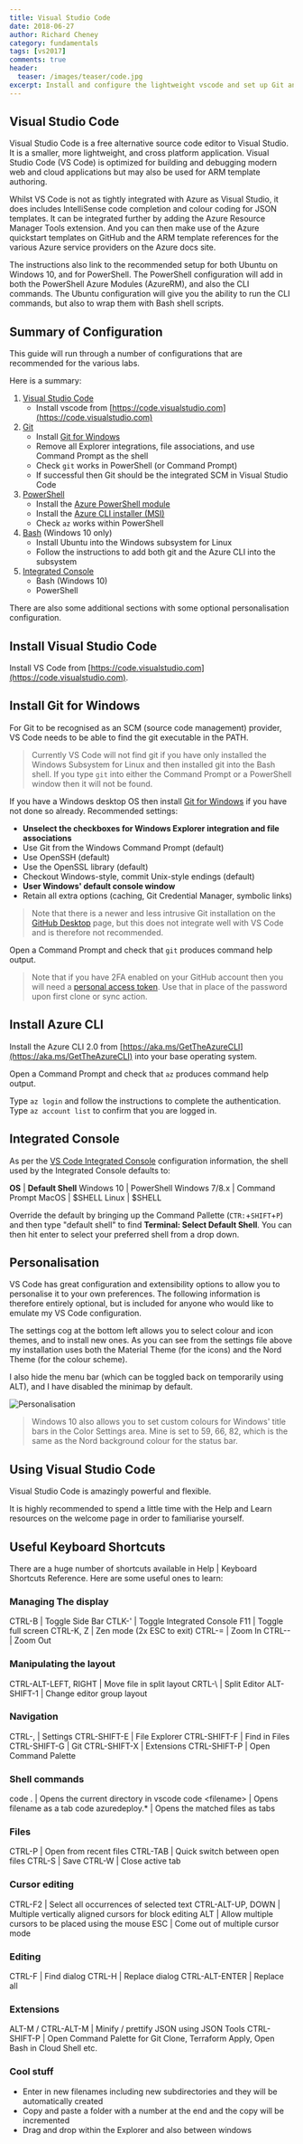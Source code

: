```yaml
---
title: Visual Studio Code
date: 2018-06-27
author: Richard Cheney
category: fundamentals
tags: [vs2017]
comments: true
header:
  teaser: /images/teaser/code.jpg
excerpt: Install and configure the lightweight vscode and set up Git and Azure CLI for the integrated console
---
```


## Visual Studio Code

Visual Studio Code is a free alternative source code editor to Visual Studio.  It is a smaller, more lightweight, and cross platform application.  Visual Studio Code (VS Code) is optimized for building and debugging modern web and cloud applications but may also be used for ARM template authoring.

Whilst VS Code is not as tightly integrated with Azure as Visual Studio, it does includes IntelliSense code completion and colour coding for JSON templates.  It can be integrated further by adding the Azure Resource Manager Tools extension.  And you can then make use of the Azure quickstart templates on GitHub and the ARM template references for the various Azure service providers on the Azure docs site.

The instructions also link to the recommended setup for both Ubuntu on Windows 10, and for PowerShell.    The PowerShell configuration will add in both the PowerShell Azure Modules (AzureRM), and also the CLI commands.  The Ubuntu configuration will give you the ability to run the CLI commands, but also to wrap them with Bash shell scripts.

## Summary of Configuration

This guide will run through a number of configurations that are recommended for the various labs.

Here is a summary:

1. [Visual Studio Code](#install-visual-studio-code)
    * Install vscode from [https://code.visualstudio.com](https://code.visualstudio.com)
1. [Git](#install-git-for-windows)
    * Install [Git for Windows](https://git-scm.com/download/win)
    * Remove all Explorer integrations, file associations, and use Command Prompt as the shell
    * Check  `git` works in PowerShell (or Command Prompt)
    * If successful then Git should be the integrated SCM in Visual Studio Code
1. <a href="/guides/powershell" target="_blank">PowerShell</a>
    * Install the [Azure PowerShell module](https://docs.microsoft.com/en-us/powershell/azure/install-azurerm-ps)
    * Install the [Azure CLI installer (MSI)](https://aka.ms/InstallAzureCliWindows)
    * Check `az` works within PowerShell
1. <a href="/guides/wsl" target="_blank">Bash</a> (Windows 10 only)
    * Install Ubuntu into the Windows subsystem for Linux
    * Follow the instructions to add both git and the Azure CLI into the subsystem
1. [Integrated Console](#integrated-console)
    * Bash (Windows 10)
    * PowerShell

There are also some additional sections with some optional personalisation configuration.

## Install Visual Studio Code

Install VS Code from [https://code.visualstudio.com](https://code.visualstudio.com).

## Install Git for Windows

For Git to be recognised as an SCM (source code management) provider, VS Code needs to be able to find the git executable in the PATH.

> Currently VS Code will not find git if you have only installed the Windows Subsystem for Linux and then installed git into the Bash shell. If you type `git` into either the Command Prompt or a PowerShell window then it will not be found.

If you have a Windows desktop OS then install [Git for Windows](https://git-scm.com/download/win) if you have not done so already. Recommended settings:

* **Unselect the checkboxes for Windows Explorer integration and file associations**
* Use Git from the Windows Command Prompt (default)
* Use OpenSSH (default)
* Use the OpenSSL library (default)
* Checkout Windows-style, commit Unix-style endings (default)
* **User Windows' default console window**
* Retain all extra options (caching, Git Credential Manager, symbolic links)

> Note that there is a newer and less intrusive Git installation on the [GitHub Desktop](https://desktop.github.com/) page, but this does not integrate well with VS Code and is therefore not recommended.

Open a Command Prompt and check that `git` produces command help output.

>Note that if you have 2FA enabled on your GitHub account then you will need a [personal access token](https://help.github.com/articles/creating-a-personal-access-token-for-the-command-line/). Use that in place of the password upon first clone or sync action.

## Install Azure CLI

Install the Azure CLI 2.0 from [https://aka.ms/GetTheAzureCLI](https://aka.ms/GetTheAzureCLI) into your base operating system.

Open a Command Prompt and check that `az` produces command help output.

Type `az login` and follow the instructions to complete the authentication. Type `az account list` to confirm that you are logged in.

## Integrated Console

As per the [VS Code Integrated Console](https://code.visualstudio.com/docs/editor/integrated-terminal#_configuration) configuration information, the shell used by the Integrated Console defaults to:

**OS** | **Default Shell**
Windows 10 | PowerShell
Windows 7/8.x | Command Prompt
MacOS | $SHELL
Linux | $SHELL

Override the default by bringing up the Command Pallette (`CTR:`+`SHIFT`+`P`) and then type "default shell" to find **Terminal: Select Default Shell**.  You can then hit enter to select your preferred shell from a drop down.

## Personalisation

VS Code has great configuration and extensibility options to allow you to personalise it to your own preferences. The following information is therefore entirely optional, but is included for anyone who would like to emulate my VS Code configuration.

The settings cog at the bottom left allows you to select colour and icon themes, and to install new ones. As you can see from the settings file above my installation uses both the Material Theme (for the icons) and the Nord Theme (for the colour scheme).

I also hide the menu bar (which can be toggled back on temporarily using ALT), and I have disabled the minimap by default.

![Personalisation](/fundamentals/vscode/images/personalised.png)

> Windows 10 also allows you to set custom colours for Windows' title bars in the Color Settings area.  Mine is set to 59, 66, 82, which is the same as the Nord background colour for the status bar.

## Using Visual Studio Code

Visual Studio Code is amazingly powerful and flexible.

It is highly recommended to spend a little time with the Help and Learn resources on the welcome page in order to familiarise yourself.

## Useful Keyboard Shortcuts

There are a huge number of shortcuts available in Help \| Keyboard Shortcuts Reference.  Here are some useful ones to learn:

### Managing The display

CTRL-B | Toggle Side Bar
CTLK-' | Toggle Integrated Console
F11 | Toggle full screen
CTRL-K, Z | Zen mode (2x ESC to exit)
CTRL-= | Zoom In
CTRL-- | Zoom Out

### Manipulating the layout

CTRL-ALT-LEFT, RIGHT | Move file in split layout
CRTL-\ | Split Editor
ALT-SHIFT-1 | Change editor group layout

### Navigation

CTRL-, | Settings
CTRL-SHIFT-E | File Explorer
CTRL-SHIFT-F | Find in Files
CTRL-SHIFT-G | Git
CTRL-SHIFT-X | Extensions
CTRL-SHIFT-P | Open Command Palette

### Shell commands

code . | Opens the current directory in vscode
code \<filename> | Opens filename as a tab
code azuredeploy.* | Opens the matched files as tabs

### Files

CTRL-P | Open from recent files
CTRL-TAB | Quick switch between open files
CTRL-S | Save
CTRL-W | Close active tab

### Cursor editing

CTRL-F2 | Select all occurrences of selected text
CTRL-ALT-UP, DOWN | Multiple vertically aligned cursors for block editing
ALT | Allow multiple cursors to be placed using the mouse
ESC | Come out of multiple cursor mode

### Editing

CTRL-F | Find dialog
CTRL-H | Replace dialog
CTRL-ALT-ENTER | Replace all

### Extensions

ALT-M / CTRL-ALT-M | Minify / prettify JSON using JSON Tools
CTRL-SHIFT-P | Open Command Palette for Git Clone, Terraform Apply, Open Bash in Cloud Shell etc.

### Cool stuff

* Enter in new filenames including new subdirectories and they will be automatically created
* Copy and paste a folder with a number at the end and the copy will be incremented
* Drag and drop within the Explorer and also between windows